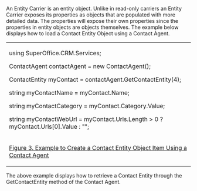 <properties date="2016-06-24"
SortOrder="99"
/>

An Entity Carrier is an entity object. Unlike in read-only carriers an Entity Carrier exposes its properties as objects that are populated with more detailed data. The properties will expose their own properties since the properties in entity objects are objects themselves. The example below displays how to load a Contact Entity Object using a Contact Agent.

 

 

<table>
<colgroup>
<col width="100%" />
</colgroup>
<tbody>
<tr class="odd">
<td><p>using SuperOffice.CRM.Services;</p>
<p> </p>
<p>ContactAgent contactAgent = new ContactAgent();</p>
<p>ContactEntity myContact = contactAgent.GetContactEntity(4);</p>
<p>string myContactName = myContact.Name;</p>
<p>string myContactCategory = myContact.Category.Value;</p>
<p>string myContactWebUrl = myContact.Urls.Length &gt; 0 ? myContact.Urls[0].Value : &quot;&quot;;</p>
<p> </p></td>
</tr>
<tr class="even">
<td><p><a href=""></a><a href="">Figure 3.             Example to Create a Contact Entity Object Item Using a Contact Agent</a></p></td>
</tr>
</tbody>
</table>

 

The above example displays how to retrieve a Contact Entity through the GetContactEntity method of the Contact Agent.

 

 

 

 

 

 

 

 

 
